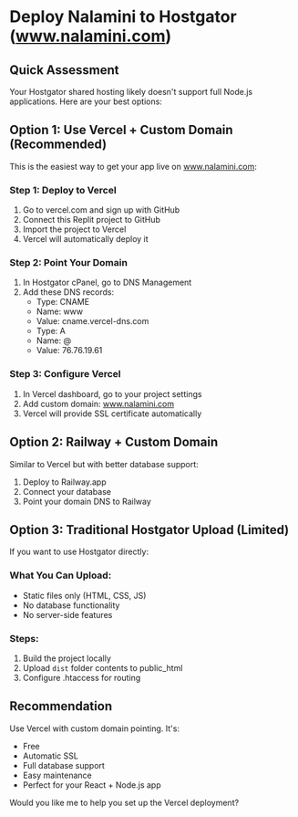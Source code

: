 # Deploy Nalamini to Hostgator (www.nalamini.com)

## Quick Assessment
Your Hostgator shared hosting likely doesn't support full Node.js applications. Here are your best options:

## Option 1: Use Vercel + Custom Domain (Recommended)
This is the easiest way to get your app live on www.nalamini.com:

### Step 1: Deploy to Vercel
1. Go to vercel.com and sign up with GitHub
2. Connect this Replit project to GitHub
3. Import the project to Vercel
4. Vercel will automatically deploy it

### Step 2: Point Your Domain
1. In Hostgator cPanel, go to DNS Management
2. Add these DNS records:
   - Type: CNAME
   - Name: www
   - Value: cname.vercel-dns.com
   - Type: A
   - Name: @
   - Value: 76.76.19.61

### Step 3: Configure Vercel
1. In Vercel dashboard, go to your project settings
2. Add custom domain: www.nalamini.com
3. Vercel will provide SSL certificate automatically

## Option 2: Railway + Custom Domain
Similar to Vercel but with better database support:

1. Deploy to Railway.app
2. Connect your database
3. Point your domain DNS to Railway

## Option 3: Traditional Hostgator Upload (Limited)
If you want to use Hostgator directly:

### What You Can Upload:
- Static files only (HTML, CSS, JS)
- No database functionality
- No server-side features

### Steps:
1. Build the project locally
2. Upload `dist` folder contents to public_html
3. Configure .htaccess for routing

## Recommendation
Use Vercel with custom domain pointing. It's:
- Free
- Automatic SSL
- Full database support
- Easy maintenance
- Perfect for your React + Node.js app

Would you like me to help you set up the Vercel deployment?